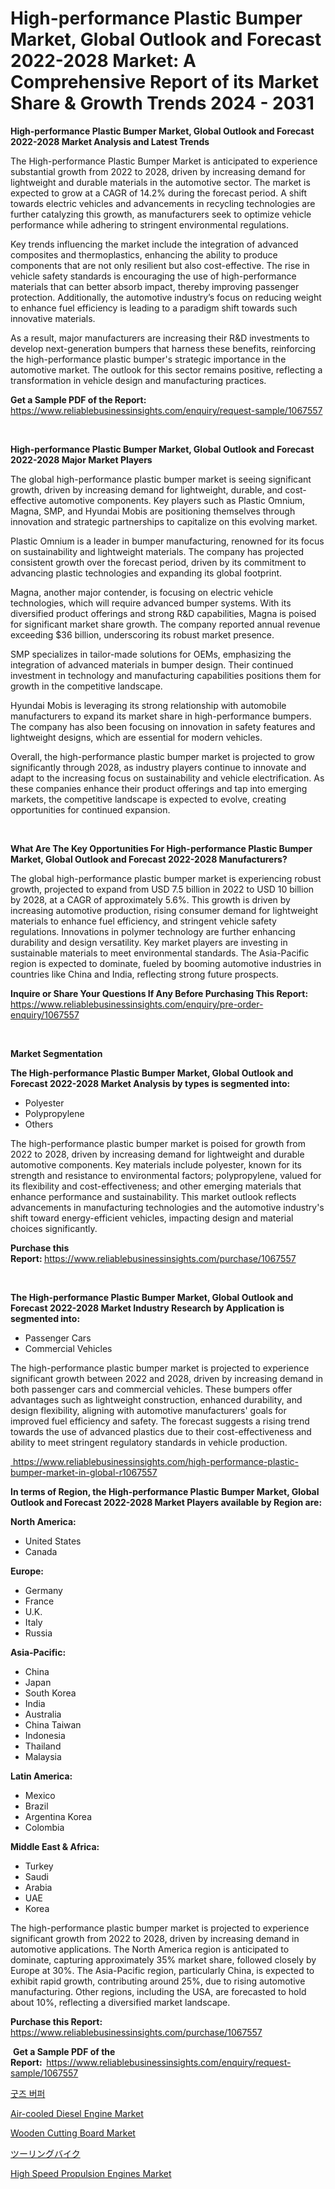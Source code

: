 <p><h1>High-performance Plastic Bumper Market, Global Outlook and Forecast 2022-2028 Market: A Comprehensive Report of its Market Share & Growth Trends 2024 - 2031</h1></p><p><strong>High-performance Plastic Bumper Market, Global Outlook and Forecast 2022-2028 Market Analysis and Latest Trends</strong></p>
<p><p>The High-performance Plastic Bumper Market is anticipated to experience substantial growth from 2022 to 2028, driven by increasing demand for lightweight and durable materials in the automotive sector. The market is expected to grow at a CAGR of 14.2% during the forecast period. A shift towards electric vehicles and advancements in recycling technologies are further catalyzing this growth, as manufacturers seek to optimize vehicle performance while adhering to stringent environmental regulations.</p><p>Key trends influencing the market include the integration of advanced composites and thermoplastics, enhancing the ability to produce components that are not only resilient but also cost-effective. The rise in vehicle safety standards is encouraging the use of high-performance materials that can better absorb impact, thereby improving passenger protection. Additionally, the automotive industry’s focus on reducing weight to enhance fuel efficiency is leading to a paradigm shift towards such innovative materials.</p><p>As a result, major manufacturers are increasing their R&D investments to develop next-generation bumpers that harness these benefits, reinforcing the high-performance plastic bumper's strategic importance in the automotive market. The outlook for this sector remains positive, reflecting a transformation in vehicle design and manufacturing practices.</p></p>
<p><strong>Get a Sample PDF of the Report:&nbsp;</strong> <a href="https://www.reliablebusinessinsights.com/enquiry/request-sample/1067557">https://www.reliablebusinessinsights.com/enquiry/request-sample/1067557</a></p>
<p>&nbsp;</p>
<p><strong>High-performance Plastic Bumper Market, Global Outlook and Forecast 2022-2028 Major Market Players</strong></p>
<p><p>The global high-performance plastic bumper market is seeing significant growth, driven by increasing demand for lightweight, durable, and cost-effective automotive components. Key players such as Plastic Omnium, Magna, SMP, and Hyundai Mobis are positioning themselves through innovation and strategic partnerships to capitalize on this evolving market.</p><p>Plastic Omnium is a leader in bumper manufacturing, renowned for its focus on sustainability and lightweight materials. The company has projected consistent growth over the forecast period, driven by its commitment to advancing plastic technologies and expanding its global footprint.</p><p>Magna, another major contender, is focusing on electric vehicle technologies, which will require advanced bumper systems. With its diversified product offerings and strong R&D capabilities, Magna is poised for significant market share growth. The company reported annual revenue exceeding $36 billion, underscoring its robust market presence.</p><p>SMP specializes in tailor-made solutions for OEMs, emphasizing the integration of advanced materials in bumper design. Their continued investment in technology and manufacturing capabilities positions them for growth in the competitive landscape.</p><p>Hyundai Mobis is leveraging its strong relationship with automobile manufacturers to expand its market share in high-performance bumpers. The company has also been focusing on innovation in safety features and lightweight designs, which are essential for modern vehicles.</p><p>Overall, the high-performance plastic bumper market is projected to grow significantly through 2028, as industry players continue to innovate and adapt to the increasing focus on sustainability and vehicle electrification. As these companies enhance their product offerings and tap into emerging markets, the competitive landscape is expected to evolve, creating opportunities for continued expansion.</p></p>
<p>&nbsp;</p>
<p><strong>What Are The Key Opportunities For High-performance Plastic Bumper Market, Global Outlook and Forecast 2022-2028 Manufacturers?</strong></p>
<p><p>The global high-performance plastic bumper market is experiencing robust growth, projected to expand from USD 7.5 billion in 2022 to USD 10 billion by 2028, at a CAGR of approximately 5.6%. This growth is driven by increasing automotive production, rising consumer demand for lightweight materials to enhance fuel efficiency, and stringent vehicle safety regulations. Innovations in polymer technology are further enhancing durability and design versatility. Key market players are investing in sustainable materials to meet environmental standards. The Asia-Pacific region is expected to dominate, fueled by booming automotive industries in countries like China and India, reflecting strong future prospects.</p></p>
<p><strong>Inquire or Share Your Questions If Any Before Purchasing This Report:</strong> <a href="https://www.reliablebusinessinsights.com/enquiry/pre-order-enquiry/1067557">https://www.reliablebusinessinsights.com/enquiry/pre-order-enquiry/1067557</a></p>
<p>&nbsp;</p>
<p><strong>Market Segmentation</strong></p>
<p><strong>The High-performance Plastic Bumper Market, Global Outlook and Forecast 2022-2028 Market Analysis by types is segmented into:</strong></p>
<p><ul><li>Polyester</li><li>Polypropylene</li><li>Others</li></ul></p>
<p><p>The high-performance plastic bumper market is poised for growth from 2022 to 2028, driven by increasing demand for lightweight and durable automotive components. Key materials include polyester, known for its strength and resistance to environmental factors; polypropylene, valued for its flexibility and cost-effectiveness; and other emerging materials that enhance performance and sustainability. This market outlook reflects advancements in manufacturing technologies and the automotive industry's shift toward energy-efficient vehicles, impacting design and material choices significantly.</p></p>
<p><strong>Purchase this Report:&nbsp;</strong><a href="https://www.reliablebusinessinsights.com/purchase/1067557">https://www.reliablebusinessinsights.com/purchase/1067557</a></p>
<p>&nbsp;</p>
<p><strong>The High-performance Plastic Bumper Market, Global Outlook and Forecast 2022-2028 Market Industry Research by Application is segmented into:</strong></p>
<p><ul><li>Passenger Cars</li><li>Commercial Vehicles</li></ul></p>
<p><p>The high-performance plastic bumper market is projected to experience significant growth between 2022 and 2028, driven by increasing demand in both passenger cars and commercial vehicles. These bumpers offer advantages such as lightweight construction, enhanced durability, and design flexibility, aligning with automotive manufacturers' goals for improved fuel efficiency and safety. The forecast suggests a rising trend towards the use of advanced plastics due to their cost-effectiveness and ability to meet stringent regulatory standards in vehicle production.</p></p>
<p><a href="https://www.reliablebusinessinsights.com/high-performance-plastic-bumper-market-in-global-r1067557">&nbsp;https://www.reliablebusinessinsights.com/high-performance-plastic-bumper-market-in-global-r1067557</a></p>
<p><strong>In terms of Region, the High-performance Plastic Bumper Market, Global Outlook and Forecast 2022-2028 Market Players available by Region are:</strong></p>
<p>
    <p> <strong> North America: </strong>
        <ul>
            <li>United States</li>
            <li>Canada</li>
        </ul>
        </p> 
    <p> <strong> Europe: </strong>
        <ul>
            <li>Germany</li>
            <li>France</li>
            <li>U.K.</li>
            <li>Italy</li>
            <li>Russia</li>
        </ul>
        </p> 
    <p> <strong> Asia-Pacific: </strong>
        <ul>
            <li>China</li>
            <li>Japan</li>
            <li>South Korea</li>
            <li>India</li>
            <li>Australia</li>
            <li>China Taiwan</li>
            <li>Indonesia</li>
            <li>Thailand</li>
            <li>Malaysia</li>
        </ul>
        </p> 
    <p> <strong> Latin America: </strong>
        <ul>
            <li>Mexico</li>
            <li>Brazil</li>
            <li>Argentina Korea</li>
            <li>Colombia</li>
        </ul>
        </p> 
    <p> <strong> Middle East & Africa: </strong>
        <ul>
            <li>Turkey</li>
            <li>Saudi</li>
            <li>Arabia</li>
            <li>UAE</li>
            <li>Korea</li>
        </ul>
    </p>
    </p>
<p><p>The high-performance plastic bumper market is projected to experience significant growth from 2022 to 2028, driven by increasing demand in automotive applications. The North America region is anticipated to dominate, capturing approximately 35% market share, followed closely by Europe at 30%. The Asia-Pacific region, particularly China, is expected to exhibit rapid growth, contributing around 25%, due to rising automotive manufacturing. Other regions, including the USA, are forecasted to hold about 10%, reflecting a diversified market landscape.</p></p>
<p><strong>Purchase this Report: </strong><a href="https://www.reliablebusinessinsights.com/purchase/1067557">https://www.reliablebusinessinsights.com/purchase/1067557</a></p>
<p>&nbsp;<strong>Get a Sample PDF of the Report:&nbsp;&nbsp;</strong><a href="https://www.reliablebusinessinsights.com/enquiry/request-sample/1067557">https://www.reliablebusinessinsights.com/enquiry/request-sample/1067557</a></p>
<p><strong></strong></p>
<p><p><a href="https://medium.com/@ejuynpri79/%EC%A2%8B%EC%9D%80-%EC%99%84%EC%B6%A9%EC%A0%9C-%EC%8B%9C%EC%9E%A5-%EA%B8%80%EB%A1%9C%EB%B2%8C-%EC%8B%9C%EC%9E%A5-%ED%86%B5%EC%B0%B0%EB%A0%A5-%EB%B0%8F-%EC%A7%80%EC%97%AD-%EB%B6%84%EC%84%9D-2024-2031-eb2375be965a">굿즈 버퍼</a></p><p><a href="https://issuu.com/reportprime-2/docs/air-cooled-diesel-engine-market-siz_177a5049bebbad">Air-cooled Diesel Engine Market</a></p><p><a href="https://medium.com/@siregarjefri23_12225/future-ready-strategic-insights-into-the-global-wooden-cutting-board-market-2024-2031-b0cbb69e842c">Wooden Cutting Board Market</a></p><p><a href="https://medium.com/@reyeshowell655/%E3%82%B0%E3%83%AD%E3%83%BC%E3%83%90%E3%83%AB%E3%83%84%E3%83%BC%E3%83%AA%E3%83%B3%E3%82%B0%E3%83%90%E3%82%A4%E3%82%AF%E5%B8%82%E5%A0%B4%E3%81%AE%E7%AF%84%E5%9B%B2%E3%81%AB%E9%96%A2%E3%81%99%E3%82%8B%E8%A9%B3%E7%B4%B0%E5%88%86%E6%9E%90%E3%81%A8-2024%E5%B9%B4%E3%81%8B%E3%82%892031%E5%B9%B4%E3%81%BE%E3%81%A7%E3%81%AE%E6%9C%9F%E9%96%93%E3%81%AB%E4%BA%88%E6%B8%AC%E3%81%95%E3%82%8C%E3%82%8B11-3-%E3%81%AE%E6%80%A5%E6%88%90%E9%95%B7cagr-535002119ea6">ツーリングバイク</a></p><p><a href="https://issuu.com/reportprime-2/docs/high-speed-propulsion-engines-marke_501247d098f312">High Speed Propulsion Engines Market</a></p></p>